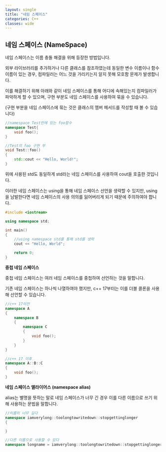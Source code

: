 ```yaml
---
layout: single
title: "네임 스페이스"
categories: C++
classes: wide
---
```


## 네임 스페이스 (NameSpace)

네임 스페이스는 이름 충돌 해결을 위해 등장한 방법입니다.

외부 라이브러리를 추가하거나 다른 클래스를 참조하였는데 동일한 변수 이름이나 함수 이름이 있는 경우, 컴파일러는 어느 것을 가리키는지 알지 못해 모호함 문제가 발생합니다.

이를 해결하기 위해 아래와 같이 네임 스페이스를 통해 어디에 속해있는지 컴파일러가 파악하게 할 수 있으며, 구현 부분도 네임 스페이스를 사용하여 묶을 수 있습니다.

(구현 부분을 네임 스페이스에 묶는 것은 클래스의 멤버 메서드를 작성할 때 볼 수 있습니다)

```cpp
//namespace Test안에 있는 foo함수
namespace Test{
	void foo();
}

//Test의 foo 구현 부
void Test::foo()
{
	std::cout << "Hello, World!";
}
```

위에 사용된 std도 동일하게 std라는 네임 스페이스를 사용하여 cout을 호출한 것입니다.

이러한 네임 스페이스는 using을 통해 네임 스페이스 선언을 생략할 수 있지만, using을 남발한다면 네임 스페이스의 사용 의의를 잃어버리게 되기 때문에 주의하여야 합니다.

```cpp
#include <iostream>

using namespace std;

int main()
{
	//using namespace std를 통해 std를 생략
	cout << "Hello, World";

	return 0;
}
```

**중첩 네임 스페이스**

중첩 네임 스페이스는 여러 네임 스페이스를 중첩하여 선언하는 것을 말합니다.

기존 네임 스페이스는 하나씩 나열하여야 했지만, c++ 17부터는 이를 더블 콜론을 사용해 선언할 수 있습니다.

```cpp
//c++ 17이전
namespace A
{
	namespace B
	{
		namespace C
		{
			void foo();
		}
	}
}

//c++ 17 이후
namespace A::B::C
{
	void foo();
}
```

**네임 스페이스 앨라이어스 (namespace alias)**

alias는 별명을 뜻하는 말로 네임 스페이스가 너무 긴 경우 이를 다른 이름으로 쓰기 위해 사용하는 문법을 말합니다.

```cpp
//이름이 너무 길다
namespace iamverylong::toolongtowritedown::stopgettinglonger
{

}

//다른 이름으로 사용할 수 있다
namespace longname = iamverylong::toolongtowritedown::stopgettinglonger;
```
